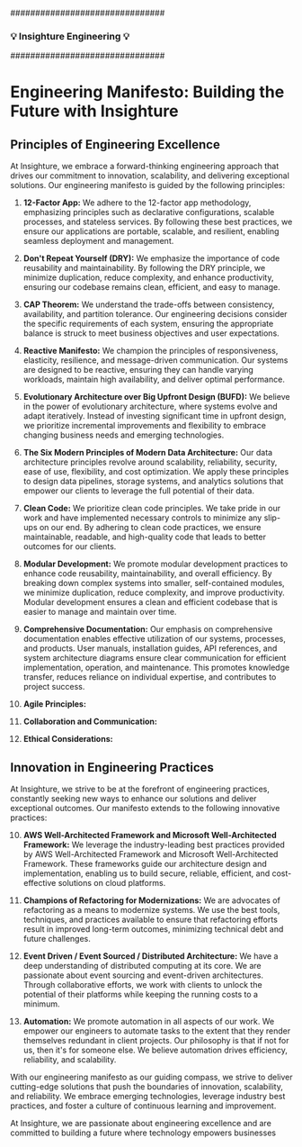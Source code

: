 ###############################
### 💡  Insighture Engineering    💡 ###
###############################

# Engineering Manifesto: Building the Future with Insighture

## Principles of Engineering Excellence

At Insighture, we embrace a forward-thinking engineering approach that drives our commitment to innovation, scalability, and delivering exceptional solutions. Our engineering manifesto is guided by the following principles:

1. **12-Factor App:** We adhere to the 12-factor app methodology, emphasizing principles such as declarative configurations, scalable processes, and stateless services. By following these best practices, we ensure our applications are portable, scalable, and resilient, enabling seamless deployment and management.

2. **Don't Repeat Yourself (DRY):** We emphasize the importance of code reusability and maintainability. By following the DRY principle, we minimize duplication, reduce complexity, and enhance productivity, ensuring our codebase remains clean, efficient, and easy to manage.

3. **CAP Theorem:** We understand the trade-offs between consistency, availability, and partition tolerance. Our engineering decisions consider the specific requirements of each system, ensuring the appropriate balance is struck to meet business objectives and user expectations.

4. **Reactive Manifesto:** We champion the principles of responsiveness, elasticity, resilience, and message-driven communication. Our systems are designed to be reactive, ensuring they can handle varying workloads, maintain high availability, and deliver optimal performance.

5. **Evolutionary Architecture over Big Upfront Design (BUFD):** We believe in the power of evolutionary architecture, where systems evolve and adapt iteratively. Instead of investing significant time in upfront design, we prioritize incremental improvements and flexibility to embrace changing business needs and emerging technologies.

6. **The Six Modern Principles of Modern Data Architecture:** Our data architecture principles revolve around scalability, reliability, security, ease of use, flexibility, and cost optimization. We apply these principles to design data pipelines, storage systems, and analytics solutions that empower our clients to leverage the full potential of their data.

7. **Clean Code:** We prioritize clean code principles. We take pride in our work and have implemented necessary controls to minimize any slip-ups on our end. By adhering to clean code practices, we ensure maintainable, readable, and high-quality code that leads to better outcomes for our clients.

8. **Modular Development:**  We promote modular development practices to enhance code reusability, maintainability, and overall efficiency. By breaking down complex systems into smaller, self-contained modules, we minimize duplication, reduce complexity, and improve productivity. Modular development ensures a clean and efficient codebase that is easier to manage and maintain over time.

9. **Comprehensive Documentation:** Our emphasis on comprehensive documentation enables effective utilization of our systems, processes, and products. User manuals, installation guides, API references, and system architecture diagrams ensure clear communication for efficient implementation, operation, and maintenance. This promotes knowledge transfer, reduces reliance on individual expertise, and contributes to project success.

10. **Agile Principles:**

11. **Collaboration and Communication:**

12. **Ethical Considerations:**

## Innovation in Engineering Practices

At Insighture, we strive to be at the forefront of engineering practices, constantly seeking new ways to enhance our solutions and deliver exceptional outcomes. Our manifesto extends to the following innovative practices:

10. **AWS Well-Architected Framework and Microsoft Well-Architected Framework:** We leverage the industry-leading best practices provided by AWS Well-Architected Framework and Microsoft Well-Architected Framework. These frameworks guide our architecture design and implementation, enabling us to build secure, reliable, efficient, and cost-effective solutions on cloud platforms.

11. **Champions of Refactoring for Modernizations:** We are advocates of refactoring as a means to modernize systems. We use the best tools, techniques, and practices available to ensure that refactoring efforts result in improved long-term outcomes, minimizing technical debt and future challenges.

12. **Event Driven / Event Sourced / Distributed Architecture:** We have a deep understanding of distributed computing at its core. We are passionate about event sourcing and event-driven architectures. Through collaborative efforts, we work with clients to unlock the potential of their platforms while keeping the running costs to a minimum.

13. **Automation:** We promote automation in all aspects of our work. We empower our engineers to automate tasks to the extent that they render themselves redundant in client projects. Our philosophy is that if not for us, then it's for someone else. We believe automation drives efficiency, reliability, and scalability.

With our engineering manifesto as our guiding compass, we strive to deliver cutting-edge solutions that push the boundaries of innovation, scalability, and reliability. We embrace emerging technologies, leverage industry best practices, and foster a culture of continuous learning and improvement.

At Insighture, we are passionate about engineering excellence and are committed to building a future where technology empowers businesses
